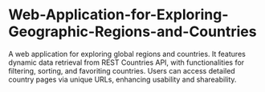 # Web-Application-for-Exploring-Geographic-Regions-and-Countries
A web application for exploring global regions and countries. It features dynamic data retrieval from REST Countries API, with functionalities for filtering, sorting, and favoriting countries. Users can access detailed country pages via unique URLs, enhancing usability and shareability.
